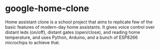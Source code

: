 # google-home-clone
Home assistant clone is a school project that aims to replicate few of the basic features of modern-day home assistants. It gives voice control over distant leds (on/off), distant gates (open/close), and reading home temperature, and uses Python, Arduino, and a bunch of ESP8266 microchips to achieve that. 
